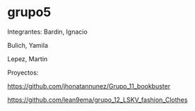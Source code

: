 # grupo5
Integrantes:
Bardin, Ignacio


Bulich, Yamila


Lepez, Martin


Proyectos:

https://github.com/jhonatannunez/Grupo_11_bookbuster

https://github.com/lean9ema/grupo_12_LSKV_fashion_Clothes
